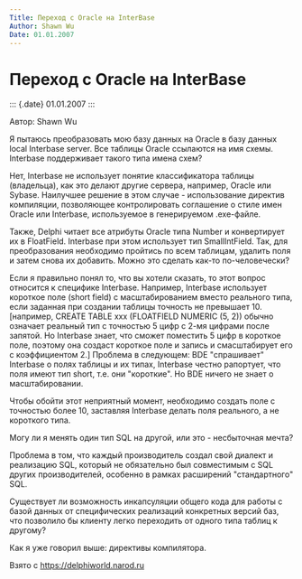 ```yaml
---
Title: Переход с Oracle на InterBase
Author: Shawn Wu
Date: 01.01.2007
---
```



Переход с Oracle на InterBase
=============================

::: {.date}
01.01.2007
:::

Автор: Shawn Wu

Я пытаюсь преобразовать мою базу данных на Oracle в базу данных local
Interbase server. Все таблицы Oracle ссылаются на имя схемы. Interbase
поддерживает такого типа имена схем?

Нет, Interbase не использует понятие классификатора таблицы (владельца),
как это делают другие сервера, например, Oracle или Sybase. Наилучшее
решение в этом случае - использование директив компиляции, позволяющее
контролировать соглашение о стиле имен Oracle или Interbase,
используемое в генерируемом .exe-файле.

Также, Delphi читает все атрибуты Oracle типа Number и конвертирует их в
FloatField. Interbase при этом использует тип SmallIntField. Так, для
преобразования необходимо пройтись по всем таблицам, удалить поля и
затем снова их добавить. Можно это сделать как-то по-человечески?

Если я правильно понял то, что вы хотели сказать, то этот вопрос
относится к специфике Interbase. Например, Interbase использует короткое
поле (short field) с масштабированием вместо реального типа, если
заданная при создании таблицы точность не превышает 10. [например,
CREATE TABLE xxx (FLOATFIELD NUMERIC (5, 2)) обычно означает реальный
тип с точностью 5 цифр с 2-мя цифрами после запятой. Но Interbase знает,
что сможет поместить 5 цифр в короткое поле, поэтому она создаст
короткое поле и запись и смасштабирует его с коэффициентом 2.] Проблема
в следующем: BDE "спрашивает" Interbase о полях таблицы и их типах,
Interbase честно рапортует, что поля имеют тип short, т.е. они
"короткие". Но BDE ничего не знает о масштабировании.

Чтобы обойти этот неприятный момент, необходимо создать поле с точностью
более 10, заставляя Interbase делать поля реального, а не короткого
типа.

Могу ли я менять один тип SQL на другой, или это - несбыточная мечта?

Проблема в том, что каждый производитель создал свой диалект и
реализацию SQL, который не обязательно был совместимым с SQL других
производителей, особенно в рамках расширений "стандартного" SQL.

Существует ли возможность инкапсуляции общего кода для работы с базой
данных от специфических реализаций конкретных версий баз, что позволило
бы клиенту легко переходить от одного типа таблиц к другому?

Как я уже говорил выше: директивы компилятора.

Взято с <https://delphiworld.narod.ru>
